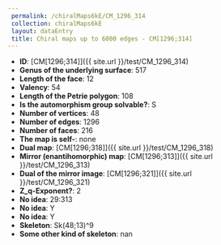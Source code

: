 ```yaml
--- 
 permalink: /chiralMaps6kE/CM_1296_314 
 collection: chiralMaps6kE
 layout: dataEntry
 title: Chiral maps up to 6000 edges - CM[1296;314]
---
```


- **ID**: [CM[1296;314]]({{ site.url }}/test/CM_1296_314)
- **Genus of the underlying surface**: 517
- **Length of the face**: 12
- **Valency**: 54
- **Length of the Petrie polygon**: 108
- **Is the automorphism group solvable?**: S
- **Number of vertices**: 48
- **Number of edges**: 1296
- **Number of faces**: 216
- **The map is self-**: none
- **Dual map**: [CM[1296;318]]({{ site.url }}/test/CM_1296_318)
- **Mirror (enantihomorphic) map**: [CM[1296;313]]({{ site.url }}/test/CM_1296_313)
- **Dual of the mirror image**: [CM[1296;321]]({{ site.url }}/test/CM_1296_321)
- **Z_q-Exponent?**: 2
- **No idea**:  29:313
- **No idea**: Y
- **No idea**: Y
- **Skeleton**: Sk(48;13)^9
- **Some other kind of skeleton**: nan

